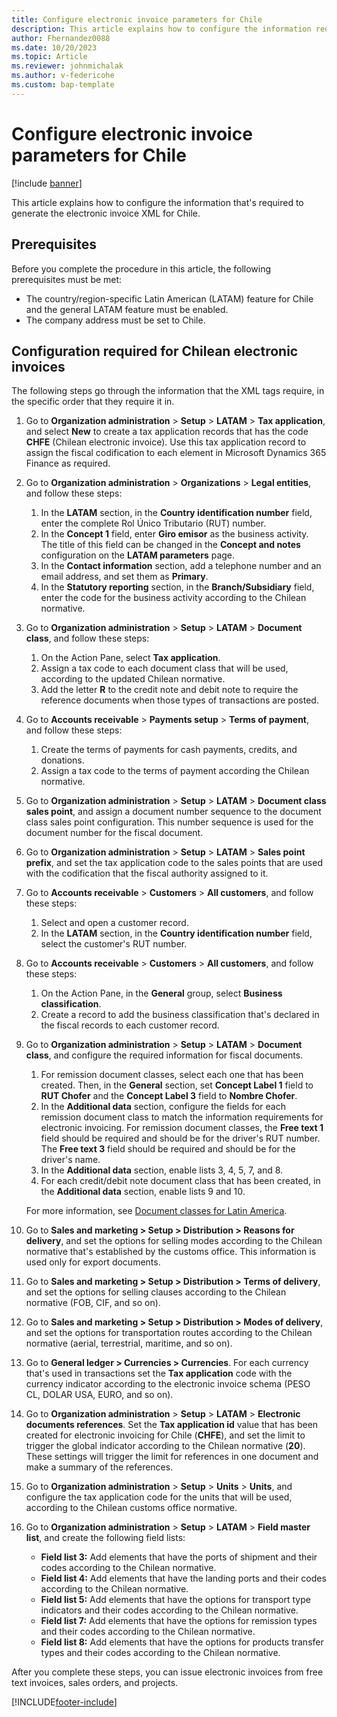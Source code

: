 ```yaml
---
title: Configure electronic invoice parameters for Chile
description: This article explains how to configure the information required to generate the electronic invoice XML for Chile.
author: Fhernandez0088
ms.date: 10/20/2023
ms.topic: Article
ms.reviewer: johnmichalak
ms.author: v-federicohe
ms.custom: bap-template
---
```


# Configure electronic invoice parameters for Chile

[!include [banner](../../includes/banner.md)]

This article explains how to configure the information that's required to generate the electronic invoice XML for Chile.

## Prerequisites

Before you complete the procedure in this article, the following prerequisites must be met:

- The country/region-specific Latin American (LATAM) feature for Chile and the general LATAM feature must be enabled.
- The company address must be set to Chile.

## Configuration required for Chilean electronic invoices

The following steps go through the information that the XML tags require, in the specific order that they require it in.

1. Go to **Organization administration** \> **Setup** \> **LATAM** \> **Tax application**, and select **New** to create a tax application records that has the code **CHFE** (Chilean electronic invoice). Use this tax application record to assign the fiscal codification to each element in Microsoft Dynamics 365 Finance as required.
2. Go to **Organization administration** \> **Organizations** \> **Legal entities**, and follow these steps:
 
    1. In the **LATAM** section, in the **Country identification number** field, enter the complete Rol Único Tributario (RUT) number.
    2. In the **Concept 1** field, enter **Giro emisor** as the business activity. The title of this field can be changed in the **Concept and notes** configuration on the **LATAM parameters** page.
    3. In the **Contact information** section, add a telephone number and an email address, and set them as **Primary**.
    4. In the **Statutory reporting** section, in the **Branch/Subsidiary** field, enter the code for the business activity according to the Chilean normative.

3. Go to **Organization administration** \> **Setup** \> **LATAM** \> **Document class**, and follow these steps:

    1. On the Action Pane, select **Tax application**.
    2. Assign a tax code to each document class that will be used, according to the updated Chilean normative.
    3. Add the letter **R** to the credit note and debit note to require the reference documents when those types of transactions are posted.

4. Go to **Accounts receivable** \> **Payments setup** \> **Terms of payment**, and follow these steps:

    1. Create the terms of payments for cash payments, credits, and donations.
    2. Assign a tax code to the terms of payment according the Chilean normative.

5. Go to **Organization administration** \> **Setup** \> **LATAM** \> **Document class sales point**, and assign a document number sequence to the document class sales point configuration. This number sequence is used for the document number for the fiscal document.
6. Go to **Organization administration** \> **Setup** \> **LATAM** \> **Sales point prefix**, and set the tax application code to the sales points that are used with the codification that the fiscal authority assigned to it.
7. Go to **Accounts receivable** \> **Customers** \> **All customers**, and follow these steps:

    1. Select and open a customer record.
    2. In the **LATAM** section, in the **Country identification number** field, select the customer's RUT number.

8. Go to **Accounts receivable** \> **Customers** \> **All customers**, and follow these steps:

    1. On the Action Pane, in the **General** group, select **Business classification**.
    2. Create a record to add the business classification that's declared in the fiscal records to each customer record.

9. Go to **Organization administration** \> **Setup** \> **LATAM** \> **Document class**, and configure the required information for fiscal documents.

    1. For remission document classes, select each one that has been created. Then, in the **General** section, set **Concept Label 1** field to **RUT Chofer** and the **Concept Label 3** field to **Nombre Chofer**.
    2. In the **Additional data** section, configure the fields for each remission document class to match the information requirements for electronic invoicing. For remission document classes, the **Free text 1** field should be required and should be for the driver's RUT number. The **Free text 3** field should be required and should be for the driver's name.
    3. In the **Additional data** section, enable lists 3, 4, 5, 7, and 8.
    4. For each credit/debit note document class that has been created, in the **Additional data** section, enable lists 9 and 10.

    For more information, see [Document classes for Latin America](ltm-core-document-class.md).

10. Go to **Sales and marketing \> Setup \> Distribution \> Reasons for delivery**, and set the options for selling modes according to the Chilean normative that's established by the customs office. This information is used only for export documents.
11. Go to **Sales and marketing \> Setup \> Distribution \> Terms of delivery**, and set the options for selling clauses according to the Chilean normative (FOB, CIF, and so on).
12. Go to **Sales and marketing \> Setup \> Distribution \> Modes of delivery**, and set the options for transportation routes according to the Chilean normative (aerial, terrestrial, maritime, and so on).
13. Go to **General ledger \> Currencies \> Currencies**. For each currency that's used in transactions set the **Tax application** code with the currency indicator according to the electronic invoice schema (PESO CL, DOLAR USA, EURO, and so on).	
14. Go to **Organization administration** \> **Setup** \> **LATAM** \> **Electronic documents references**. Set the **Tax application id** value that has been created for electronic invoicing for Chile (**CHFE**), and set the limit to trigger the global indicator according to the Chilean normative (**20**). These settings will trigger the limit for references in one document and make a summary of the references.
15. Go to **Organization administration** \> **Setup** \> **Units** \> **Units**, and configure the tax application code for the units that will be used, according to the Chilean customs office normative.
16. Go to **Organization administration** \> **Setup** \> **LATAM** \> **Field master list**, and create the following field lists:

    - **Field list 3:** Add elements that have the ports of shipment and their codes according to the Chilean normative.
    - **Field list 4:** Add elements that have the landing ports and their codes according to the Chilean normative.
    - **Field list 5:** Add elements that have the options for transport type indicators and their codes according to the Chilean normative.
    - **Field list 7:** Add elements that have the options for remission types and their codes according to the Chilean normative.
    - **Field list 8:** Add elements that have the options for products transfer types and their codes according to the Chilean normative.

After you complete these steps, you can issue electronic invoices from free text invoices, sales orders, and projects.

[!INCLUDE[footer-include](../../../includes/footer-banner.md)]
